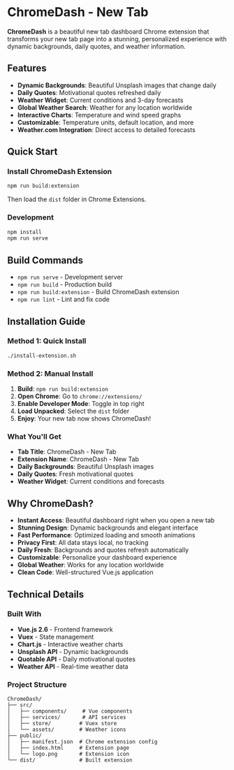 # ChromeDash - New Tab

**ChromeDash** is a beautiful new tab dashboard Chrome extension that transforms your new tab page into a stunning, personalized experience with dynamic backgrounds, daily quotes, and weather information.

## Features

- **Dynamic Backgrounds**: Beautiful Unsplash images that change daily
- **Daily Quotes**: Motivational quotes refreshed daily  
- **Weather Widget**: Current conditions and 3-day forecasts
- **Global Weather Search**: Weather for any location worldwide
- **Interactive Charts**: Temperature and wind speed graphs
- **Customizable**: Temperature units, default location, and more
- **Weather.com Integration**: Direct access to detailed forecasts

## Quick Start

### Install ChromeDash Extension
```bash
npm run build:extension
```
Then load the `dist` folder in Chrome Extensions.

### Development
```bash
npm install
npm run serve
```

## Build Commands

- `npm run serve` - Development server
- `npm run build` - Production build  
- `npm run build:extension` - Build ChromeDash extension
- `npm run lint` - Lint and fix code

## Installation Guide

### Method 1: Quick Install
```bash
./install-extension.sh
```

### Method 2: Manual Install
1. **Build**: `npm run build:extension`
2. **Open Chrome**: Go to `chrome://extensions/`
3. **Enable Developer Mode**: Toggle in top right
4. **Load Unpacked**: Select the `dist` folder
5. **Enjoy**: Your new tab now shows ChromeDash!

### What You'll Get
- **Tab Title**: ChromeDash - New Tab
- **Extension Name**: ChromeDash - New Tab
- **Daily Backgrounds**: Beautiful Unsplash images
- **Daily Quotes**: Fresh motivational quotes
- **Weather Widget**: Current conditions and forecasts

## Why ChromeDash?

- **Instant Access**: Beautiful dashboard right when you open a new tab
- **Stunning Design**: Dynamic backgrounds and elegant interface
- **Fast Performance**: Optimized loading and smooth animations
- **Privacy First**: All data stays local, no tracking
- **Daily Fresh**: Backgrounds and quotes refresh automatically
- **Customizable**: Personalize your dashboard experience
- **Global Weather**: Works for any location worldwide
- **Clean Code**: Well-structured Vue.js application

## Technical Details

### Built With
- **Vue.js 2.6** - Frontend framework
- **Vuex** - State management
- **Chart.js** - Interactive weather charts
- **Unsplash API** - Dynamic backgrounds
- **Quotable API** - Daily motivational quotes
- **Weather API** - Real-time weather data

### Project Structure
```
ChromeDash/
├── src/
│   ├── components/     # Vue components
│   ├── services/       # API services
│   ├── store/         # Vuex store
│   └── assets/        # Weather icons
├── public/
│   ├── manifest.json  # Chrome extension config
│   ├── index.html     # Extension page
│   └── logo.png       # Extension icon
└── dist/              # Built extension
```
